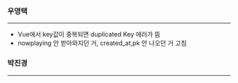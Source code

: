 ### 우영택

<hr>

- Vue에서 key값이 중복되면 duplicated Key 에러가 뜸 
- nowplaying 안 받아와지던 거, created_at,pk 안 나오던 거 고침





### 박진경

<hr>




